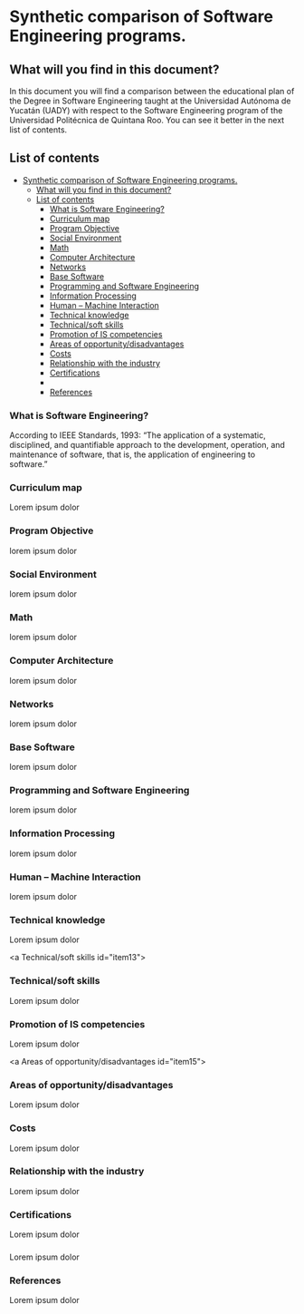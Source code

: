 # Synthetic comparison of Software Engineering programs.

## What will you find in this document?
In this document you will find a comparison between the educational plan of the Degree in Software Engineering taught at the Universidad Autónoma de Yucatán (UADY) with respect to the Software Engineering program of the Universidad Politécnica de Quintana Roo. You can see it better in the next list of contents.

## List of contents
- [Synthetic comparison of Software Engineering programs.](#synthetic-comparison-of-software-engineering-programs)
  - [What will you find in this document?](#what-will-you-find-in-this-document)
  - [List of contents](#list-of-contents)
    - [What is Software Engineering?](#what-is-software-engineering)
    - [Curriculum map](#curriculum-map)
    - [Program Objective](#program-objective)
    - [Social Environment](#social-environment)
    - [Math](#math)
    - [Computer Architecture](#computer-architecture)
    - [Networks](#networks)
    - [Base Software](#base-software)
    - [Programming and Software Engineering](#programming-and-software-engineering)
    - [Information Processing](#information-processing)
    - [Human – Machine Interaction](#human--machine-interaction)
    - [Technical knowledge](#technical-knowledge)
    - [Technical/soft skills](#technicalsoft-skills)
    - [Promotion of IS competencies](#promotion-of-is-competencies)
    - [Areas of opportunity/disadvantages](#areas-of-opportunitydisadvantages)
    - [Costs](#costs)
    - [Relationship with the industry](#relationship-with-the-industry)
    - [Certifications](#certifications)
    - [](#)
    - [References](#references)

<a What is Software Engineering id="item1"></a>
### What is Software Engineering?
According to IEEE Standards, 1993: “The application of a systematic, disciplined, and quantifiable approach to the development, operation, and maintenance of software, that is, the application of engineering to software.”

<a Program Objective id="item2"></a>
### Curriculum map
Lorem ipsum dolor

<a Program Objective id="item3"></a>
### Program Objective
lorem  ipsum dolor

<a Social Environment id="item4"></a>
### Social Environment
lorem  ipsum dolor

<a Math id="item5"></a>
### Math
lorem  ipsum dolor

<a Computer Architecture id="item6"></a>
### Computer Architecture
lorem  ipsum dolor

<a Networks id="item7"></a>
### Networks
lorem  ipsum dolor

<a Base Software id="item8"></a>
### Base Software
lorem  ipsum dolor

<a Programming and Software Engineering id="item9"></a>
### Programming and Software Engineering
lorem  ipsum dolor

<a Information Processing id="item10"></a>
### Information Processing
lorem  ipsum dolor

<a Human Machine Interaction id="item11"></a>
### Human – Machine Interaction
lorem  ipsum dolor

<a Technical knowledge id="item12"></a>
### Technical knowledge
Lorem ipsum dolor

<a Technical/soft skills id="item13"></a>
### Technical/soft skills
Lorem ipsum dolor

<a Promotion of IS competencies id="item14"></a>
### Promotion of IS competencies
Lorem ipsum dolor

<a Areas of opportunity/disadvantages id="item15"></a>
### Areas of opportunity/disadvantages
Lorem ipsum dolor

<a Costs id="item16"></a>
### Costs
Lorem ipsum dolor

<a Relationship with the industry id="item17"></a>
### Relationship with the industry
Lorem ipsum dolor

<a Certifications id="item18"></a>
### Certifications
Lorem ipsum dolor

<a Specializations id="item19"></a>
### 
Lorem ipsum dolor

<a References id="item20"></a>
### References
Lorem ipsum dolor